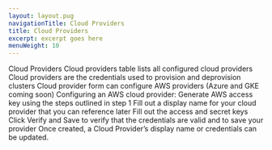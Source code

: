 ```yaml
---
layout: layout.pug
navigationTitle: Cloud Providers
title: Cloud Providers
excerpt: excerpt goes here
menuWeight: 10
---
```


Cloud Providers
Cloud providers table lists all configured cloud providers
Cloud providers are the credentials used to provision and deprovision clusters
Cloud provider form can configure AWS providers (Azure and GKE coming soon)
Configuring an AWS cloud provider:
Generate AWS access key using the steps outlined in step 1
Fill out a display name for your cloud provider that you can reference later
Fill out the access and secret keys 
Click Verify and Save to verify that the credentials are valid and to save your provider
Once created, a Cloud Provider’s display name or credentials can be updated.